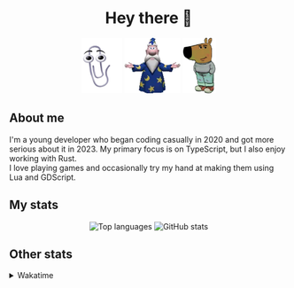 <h1 align="center">Hey there 👋</h1>

<div align="center">
  <img height="100px" src="/clippy.gif" />
  <img height="100px" src="/merlin.webp" />
  <img height="100px" src="/chill_guy.webp" />
</div>

<h2>About me</h2>

I'm a young developer who began coding casually in 2020 and got more serious about it in 2023. My primary focus is on TypeScript, but I also enjoy working with Rust.  
I love playing games and occasionally try my hand at making them using Lua and GDScript.

<h2>My stats</h2>

<div align="center">
  <img src="https://github-readme-stats.vercel.app/api/top-langs/?username=Aryxst&layout=compact&theme=onedark" height="180em" alt="Top languages" />
  <img src="https://github-readme-stats.vercel.app/api?username=aryxst&theme=onedark&show_icons=true" height="180em" alt="GitHub stats" />
</div>

<h2>Other stats</h2>

<details>
<summary>Wakatime</summary>
  <img src="https://wakatime.com/share/@018d9414-9aad-4570-b5c3-bc3d4e8eb114/31d0b850-a0e9-4a19-a067-92cd7e1d5153.svg" alt="Wakatime stats" />
</details>
